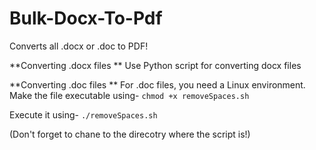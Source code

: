 # Bulk-Docx-To-Pdf
Converts all .docx or .doc to PDF!

**Converting .docx files **
Use Python script for converting docx files

**Converting .doc files **
For .doc files, you need a Linux environment.
Make the file executable using-
```chmod +x removeSpaces.sh```

Execute it using-
```./removeSpaces.sh```

(Don't forget to chane to the direcotry where the script is!)

